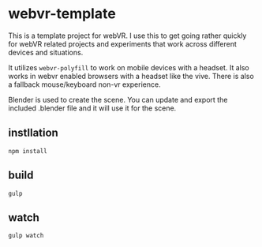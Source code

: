# webvr-template
This is a template project for webVR. I use this to get going rather quickly for webVR related projects and experiments that work across different devices and situations.

It utilizes `webvr-polyfill` to work on mobile devices with a headset. It also works in webvr enabled browsers with a headset like the vive. There is also a fallback mouse/keyboard non-vr experience.

Blender is used to create the scene. You can update and export the included .blender file and it will use it for the scene.

## instllation 
`npm install`

## build 
`gulp`

## watch 
`gulp watch`
